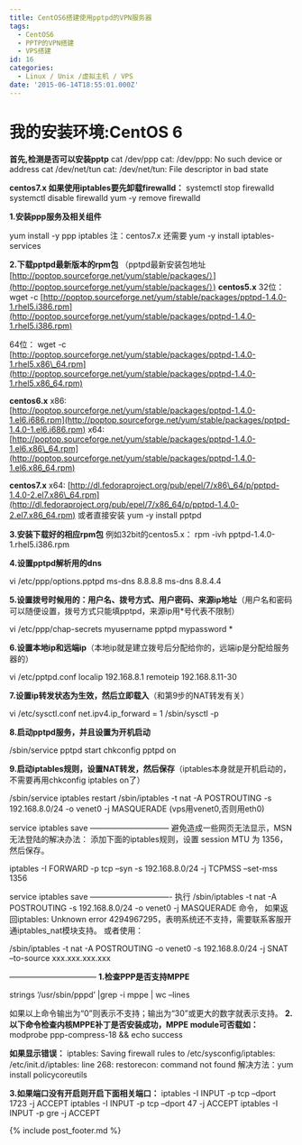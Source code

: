 ```yaml
---
title: CentOS6搭建使用pptpd的VPN服务器
tags:
  - CentOS6
  - PPTP的VPN搭建
  - VPS搭建
id: 16
categories:
  - Linux / Unix /虚拟主机 / VPS
date: '2015-06-14T18:55:01.000Z'
---
```


# 我的安装环境:CentOS 6

**首先,检测是否可以安装pptp** cat /dev/ppp cat: /dev/ppp: No such device or address cat /dev/net/tun cat: /dev/net/tun: File descriptor in bad state

**centos7.x 如果使用iptables要先卸载firewalld：** systemctl stop firewalld systemctl disable firewalld yum -y remove firewalld

**1.安装ppp服务及相关组件**

yum install -y ppp iptables 注：centos7.x 还需要 yum -y install iptables-services

**2.下载pptpd最新版本的rpm包** （pptpd最新安装包地址[http://poptop.sourceforge.net/yum/stable/packages/）](http://poptop.sourceforge.net/yum/stable/packages/）) **centos5.x** 32位： wget -c [http://poptop.sourceforge.net/yum/stable/packages/pptpd-1.4.0-1.rhel5.i386.rpm](http://poptop.sourceforge.net/yum/stable/packages/pptpd-1.4.0-1.rhel5.i386.rpm)

64位： wget -c [http://poptop.sourceforge.net/yum/stable/packages/pptpd-1.4.0-1.rhel5.x86\_64.rpm](http://poptop.sourceforge.net/yum/stable/packages/pptpd-1.4.0-1.rhel5.x86_64.rpm)

**centos6.x** x86: [http://poptop.sourceforge.net/yum/stable/packages/pptpd-1.4.0-1.el6.i686.rpm](http://poptop.sourceforge.net/yum/stable/packages/pptpd-1.4.0-1.el6.i686.rpm) x64: [http://poptop.sourceforge.net/yum/stable/packages/pptpd-1.4.0-1.el6.x86\_64.rpm](http://poptop.sourceforge.net/yum/stable/packages/pptpd-1.4.0-1.el6.x86_64.rpm)

**centos7.x** x64: [http://dl.fedoraproject.org/pub/epel/7/x86\_64/p/pptpd-1.4.0-2.el7.x86\_64.rpm](http://dl.fedoraproject.org/pub/epel/7/x86_64/p/pptpd-1.4.0-2.el7.x86_64.rpm) 或者直接安装 yum -y install pptpd

**3.安装下载好的相应rpm包** 例如32bit的centos5.x： rpm -ivh pptpd-1.4.0-1.rhel5.i386.rpm

**4.设置pptpd解析用的dns**

vi /etc/ppp/options.pptpd ms-dns 8.8.8.8 ms-dns 8.8.4.4

**5.设置拨号时候用的：用户名、拨号方式、用户密码、来源ip地址**（用户名和密码可以随便设置，拨号方式只能填pptpd，来源ip用\*号代表不限制）

vi /etc/ppp/chap-secrets myusername pptpd mypassword \*

**6.设置本地ip和远端ip**（本地ip就是建立拨号后分配给你的，远端ip是分配给服务器的）

vi /etc/pptpd.conf localip 192.168.8.1 remoteip 192.168.8.11-30

**7.设置ip转发状态为生效，然后立即载入**（和第9步的NAT转发有关）

vi /etc/sysctl.conf net.ipv4.ip\_forward = 1 /sbin/sysctl -p

**8.启动pptpd服务，并且设置为开机启动**

/sbin/service pptpd start chkconfig pptpd on

**9.启动iptables规则，设置NAT转发，然后保存**（iptables本身就是开机启动的，不需要再用chkconfig iptables on了）

/sbin/service iptables restart /sbin/iptables -t nat -A POSTROUTING -s 192.168.8.0/24 -o venet0 -j MASQUERADE \(vps用venet0,否则用eth0\)

service iptables save —————————— 避免造成一些网页无法显示，MSN无法登陆的解决办法： 添加下面的iptables规则，设置 session MTU 为 1356，然后保存。

iptables -I FORWARD -p tcp –syn -s 192.168.8.0/24 -j TCPMSS –set-mss 1356

service iptables save ——————————- 执行 /sbin/iptables -t nat -A POSTROUTING -s 192.168.8.0/24 -o venet0 -j MASQUERADE 命令， 如果返回iptables: Unknown error 4294967295，表明系统还不支持，需要联系客服开通iptables\_nat模块支持。 或者使用：

/sbin/iptables -t nat -A POSTROUTING -o venet0 -s 192.168.8.0/24 -j SNAT –to-source xxx.xxx.xxx.xxx

——————————— **1.检查PPP是否支持MPPE**

strings ‘/usr/sbin/pppd’ \|grep -i mppe \| wc –lines

如果以上命令输出为“0”则表示不支持；输出为“30”或更大的数字就表示支持。 **2.以下命令检查内核MPPE补丁是否安装成功，MPPE module可否载如：** modprobe ppp-compress-18 && echo success

**如果显示错误：** iptables: Saving firewall rules to /etc/sysconfig/iptables: /etc/init.d/iptables: line 268: restorecon: command not found 解决方法：yum install policycoreutils

**3.如果端口没有开启则开启下面相关端口：** iptables -I INPUT -p tcp –dport 1723 -j ACCEPT iptables -I INPUT -p tcp –dport 47 -j ACCEPT iptables -I INPUT -p gre -j ACCEPT



{% include post_footer.md %}